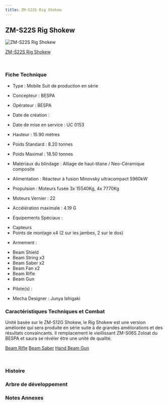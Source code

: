 ```yaml
---
title: ZM-S22S Rig Shokew
---
```


ZM-S22S Rig Shokew
------------------



![ZM-S22S Rig Shokew](/images/stories/saga/vgundam/mechas/zm-s22s.png)

[ZM-S22S Rig Shokew](javascript:change_image_m('images/stories/saga/vgundam/mechas/zm-s22s.png');)

 

### Fiche Technique


- Type : Mobile Suit de production en série
  
- Concepteur : BESPA
  
- Opérateur : BESPA
  
- Date de création : 
  
- Date de mise en service : UC 0153
  
- Hauteur : 15.90 mètres
  
- Poids Standard : 8.20 tonnes
  
- Poids Maximal : 18.50 tonnes
  
- Matériaux du blindage : Alliage de haut-titane / Neo-Céramique composite
  
- Alimentation : Réacteur à fusion Minovsky ultracompact 5960kW
  
- Propulsion : Moteurs fusée 3x 15540Kg, 4x 7770Kg
  
- Moteurs Vernier : 22
  
- Accélération maximale : 4.19
G
  
- Equipements Spéciaux :


* Capteurs
* Points de montage x4 (2 sur les jambes, 2 sur le dos)


- Armement :


* Beam Shield
* Beam String x3
* Beam Saber x2
* Beam Fan x2
* Beam Rifle
* Beam Gun


- Pilote(s) : 





- Mecha Designer : Junya Ishigaki


### Caractéristiques Techniques et Combat


Unité basée sur le ZM-S12G Shokew, le Rig Shokew est une version améliorée qui sera produite en série suite à de grandes améliorations et des résultats convaincants. Il remplacement le vieillissant ZM-S06S Zoloat du BESPA et saura se révéler être une unité de qualité.





[Beam Rifle](javascript:accessoires_m('images/stories/saga/vgundam/mechas/zm-s22s-beamrifle.jpg');)
[Beam Saber](javascript:accessoires_m('images/stories/saga/vgundam/mechas/zm-s22s-beamsaber.jpg');)
[Hand Beam Gun](javascript:accessoires_m('images/stories/saga/vgundam/mechas/zm-s22s-handbeamgun.jpg');)

 

### Histoire


### Arbre de développement


### Notes Annexes


